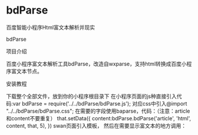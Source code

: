 # bdParse
百度智能小程序Html富文本解析并现实

bdParse

项目介绍

百度小程序富文本解析工具bdParse，改造自wxparse，支持html转换成百度小程序富文本节点。

安装教程

下载整个全部文件，放到你的小程序根目录下
在小程序页面的js种直接引入代码:var bdParse = require('../../bdParse/bdParse.js'); 对应css中引入@import "../../bdParse/bdParse.css";
在需要的字段使用baparse，代码：（注意：article和content不要重复） that.setData({ content:bdParse.bdParse('article', 'html', content, that, 5), })
swan页面引入模板，<import src="../../bdParse/bdParse.swan" /> 然后在需要显示富文本的地方调用：<template is="bdParse" data="{{ {bdParseData:article.nodes} }}" /> (注意：data调用改为和wxParse一致写法，注意是三个大括号，原先的直接写{{article}}不再支持，请注意修改)
使用说明

swan调用模板的data="{{ {bdParseData:article.nodes} }}"和setData中的article保持一致。
调用bdparse组件的时候，组件已经把富文本内容赋值（即setData）给了article；{{ {bdParseData:article.nodes} }} 这种写法的意思是：把article.nodes的内容赋值给bdParseData,bdParse.swan中调用的是bdParseData。
其他说明

bdParse是在wxParse的基础上改造的，只是把wxParse替换换成了bdParse，包含js，swan, css
wxml修改后缀改成swan，并且修改了全部模板传值的调用方式，符合百度小程序的使用。
修复了其他百度小程序的专有组件，比如s-for，s-if,s-elif,s-for-index等等
修复其他问题，比如去掉<template name="wxParseImg">重复的mode以及去掉data-from，给所有的s-for-index添加idx（好像不能为空）。
其他修改，不再赘述
因为直接批量替换内容，基本文章可以满足使用，其他没有做过多测试，欢迎大家反馈bug
参与贡献

原作者github地址：https://gitee.com/sootou/bdparse#bdparse

